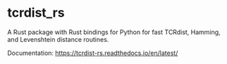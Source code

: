# tcrdist_rs

A Rust package with Rust bindings for Python for fast TCRdist, Hamming, and Levenshtein distance routines.

Documentation: https://tcrdist-rs.readthedocs.io/en/latest/
